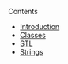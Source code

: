 Contents

- [Introduction](/C%2B%2B/Introduction/README.md)
- [Classes](/C%2B%2B/Classes/README.md)
- [STL](/C%2B%2B/STL/README.md)
- [Strings](r/C%2B%2B/Strings/README.md)
